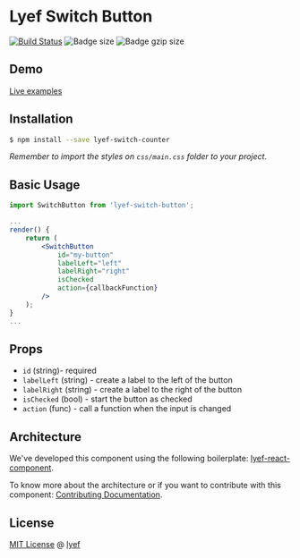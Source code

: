 # Lyef Switch Button
[![Build Status](https://travis-ci.org/lyef/lyef-switch-button.svg?branch=master)](https://travis-ci.org/lyef/lyef-switch-button)
![Badge size](https://badge-size.herokuapp.com/lyef/lyef-switch-button/master/dist/Main.min.js.svg)
![Badge gzip size](https://badge-size.herokuapp.com/lyef/lyef-switch-button/master/dist/Main.min.js.svg?compression=gzip)

## Demo

[Live examples](https://lyef.github.io/lyef-switch-button)

## Installation

```sh
$ npm install --save lyef-switch-counter
```

*Remember to import the styles on `css/main.css` folder to your project.*

## Basic Usage

```jsx
import SwitchButton from 'lyef-switch-button';

...
render() {
    return (
        <SwitchButton
            id="my-button"
            labelLeft="left"
            labelRight="right"
            isChecked
            action={callbackFunction}
        />
    );
}
...
```

## Props

- `id` (string)- required
- `labelLeft` (string) - create a label to the left of the button
- `labelRight` (string) - create a label to the right of the button
- `isChecked` (bool) - start the button as checked
- `action` (func) - call a function when the input is changed

## Architecture

We've developed this component using the following boilerplate:
[lyef-react-component](https://github.com/lyef/lyef-react-component).

To know more about the architecture or if you want to contribute with this component:
[Contributing Documentation](https://github.com/lyef/lyef-switch-button/blob/master/CONTRIBUTING.md).

## License

[MIT License](https://github.com/lyef/lyef-switch-button/blob/master/LICENSE.md) @ [lyef](https://lyef.github.io/)
